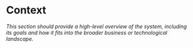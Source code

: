 <!-- Space: EGB -->
<!-- Parent: { cookiecutter.software_system_name } Software Guidebook -->
<!-- Title: { cookiecutter.software_system_name } Context -->

# Context

_This section should provide a high-level overview of the system, including its goals and how it fits
into the broader business or technological landscape._
